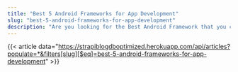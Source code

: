 ```yaml
---
title: "Best 5 Android Frameworks for App Development"
slug: "best-5-android-frameworks-for-app-development"
description: "Are you looking for the Best Android Framework that you can consider for app development in 2021? You’re at the right place!"
---
```


{{< article data="https://strapiblogdboptimized.herokuapp.com/api/articles?populate=*&filters[slug][$eq]=best-5-android-frameworks-for-app-development" >}}
